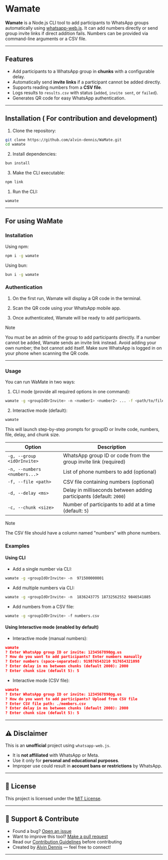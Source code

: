 # Wamate

**Wamate** is a Node.js CLI tool to add participants to WhatsApp groups automatically using [whatsapp-web.js](https://github.com/pedroslopez/whatsapp-web.js). It can add numbers directly or send group invite links if direct addition fails. Numbers can be provided via command-line arguments or a CSV file.

---

## Features

- Add participants to a WhatsApp group in **chunks** with a configurable delay.
- Automatically send **invite links** if a participant cannot be added directly.
- Supports reading numbers from a **CSV file**.
- Logs results to `results.csv` with status (`added`, `invite sent`, or `failed`).
- Generates QR code for easy WhatsApp authentication.

---

## Installation ( For contribution and development)

1. Clone the repository:

```bash
git clone https://github.com/alvin-dennis/WaMate.git
cd wamate
```

2. Install dependencies:

```bash
bun install
```

3. Make the CLI executable:

```bash
npm link
```

1. Run the CLI:

```bash
wamate
```

---

## For using WaMate

### Installation

Using npm:

```bash
npm i -g wamate
```

Using bun:

```bash
bun i -g wamate
```

### Authentication

1. On the first run, Wamate will display a QR code in the terminal.

2. Scan the QR code using your WhatsApp mobile app.

3. Once authenticated, Wamate will be ready to add participants.

> [!NOTE]
> You must be an admin of the group to add participants directly. If a number cannot be added, Wamate sends an invite link instead. Avoid adding your own number; the bot cannot add itself. Make sure WhatsApp is logged in on your phone when scanning the QR code.

---

### Usage

You can run WaMate in two ways:

1. CLI mode (provide all required options in one command):

```bash
wamate -g <groupIdOrInvite> -n <number1> <number2> ... -f <path/to/file.csv> -d <delayMs> -c <chunkSize>
```

2. Interactive mode (default):

```bash
wamate
```

This will launch step-by-step prompts for groupID or Invite code, numbers, file, delay, and chunk size.

| Option                       | Description                                                         |
| ---------------------------- | ------------------------------------------------------------------- |
| `-g, --group <idOrInvite>`   | WhatsApp group ID or code from the group invite link (required)                         |
| `-n, --numbers <numbers...>` | List of phone numbers to add (optional)                             |
| `-f, --file <path>`          | CSV file containing numbers (optional)                              |
| `-d, --delay <ms>`           | Delay in milliseconds between adding participants (default: `2000`) |
| `-c, --chunk <size>`         | Number of participants to add at a time (default: `5`)              |

> [!NOTE]
> The CSV file should have a column named "numbers" with phone numbers.

### Examples

#### Using CLI

- Add a single number via CLI:

```bash
wamate -g <groupIdOrInvite> -n  971500000001
```

- Add multiple numbers via CLI:

```bash
wamate -g <groupIdOrInvite> -n  1836243775 18732562552 9846541885
```

- Add numbers from a CSV file:

```bash
wamate -g <groupIdOrInvite> -f numbers.csv 
```

#### Using Interactive mode (enabled by default)

- Interactive mode (manual numbers):

```json
wamate
? Enter WhatsApp group ID or invite: 1234567890@g.us
? How do you want to add participants? Enter numbers manually
? Enter numbers (space-separated): 919876543210 917654321098
? Enter delay in ms between chunks (default 2000): 2000
? Enter chunk size (default 5): 5

```

- Interactive mode (CSV file):

```json
wamate
? Enter WhatsApp group ID or invite: 1234567890@g.us
? How do you want to add participants? Upload from CSV file
? Enter CSV file path: ./members.csv
? Enter delay in ms between chunks (default 2000): 2000
? Enter chunk size (default 5): 5

```

---

## ⚠️ Disclaimer

This is an **unofficial** project using `whatsapp-web.js`.

- It is **not affiliated** with WhatsApp or Meta.
- Use it only for **personal and educational purposes**.
- Improper use could result in **account bans or restrictions** by WhatsApp.

---

## 📄 License

This project is licensed under the [MIT License](./LICENSE).

---

## 🙋 Support & Contribute

- Found a bug? [Open an issue](https://github.com/alvin-dennis/WaMate/issues)
- Want to improve this tool? [Make a pull request](https://github.com/alvin-dennis/WaMate/pulls)
- Read our [Contribution Guidelines](./CONTRIBUTING.md) before contributing
- Created by [Alvin Dennis](https://alvindennis.tech) — feel free to connect!

---
